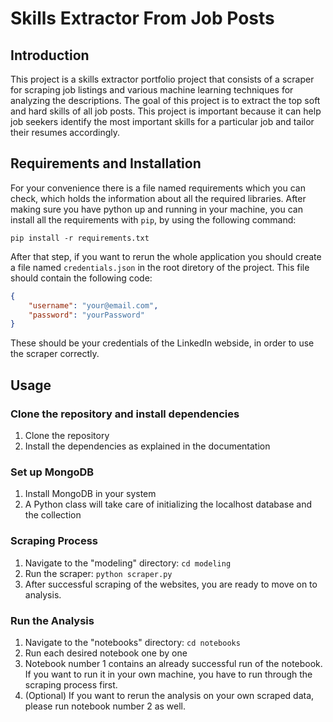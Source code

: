 # Skills Extractor From Job Posts

## Introduction

This project is a skills extractor portfolio project that consists of a scraper for scraping job
listings and various machine learning techniques for analyzing the descriptions. The goal of this
project is to extract the top soft and hard skills of all job posts. This project is important
because it can help job seekers identify the most important skills for a particular job and tailor
their resumes accordingly.

## Requirements and Installation

For your convenience there is a file named requirements which you can check, which holds the
information about all the required libraries. After making sure you have python up and running in
your machine, you can install all the requirements with `pip`, by using the following command:

```shell
pip install -r requirements.txt
```

After that step, if you want to rerun the whole application you should create a file named
`credentials.json` in the root diretory of the project. This file should contain the following
code:

```json
{
    "username": "your@email.com",
    "password": "yourPassword"
}
```

These should be your credentials of the LinkedIn webside, in order to use the scraper correctly.

## Usage

### Clone the repository and install dependencies

1. Clone the repository
2. Install the dependencies as explained in the documentation

### Set up MongoDB

1. Install MongoDB in your system
2. A Python class will take care of initializing the localhost database and the collection

### Scraping Process

1. Navigate to the "modeling" directory: `cd modeling`
2. Run the scraper: `python scraper.py`
3. After successful scraping of the websites, you are ready to move on to analysis.

### Run the Analysis

1. Navigate to the "notebooks" directory: `cd notebooks`
2. Run each desired notebook one by one
3. Notebook number 1 contains an already successful run of the notebook. If you want to run it in your own machine, you have to run through the scraping process first.
4. (Optional) If you want to rerun the analysis on your own scraped data, please run notebook number 2 as well.
